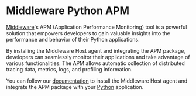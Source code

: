 # Middleware Python APM

[Middleware](https://middleware.io/)'s APM (Application Performance Monitoring) tool is a powerful solution that empowers developers to gain valuable insights into the performance and behavior of their Python applications.

By installing the Middleware Host agent and integrating the APM package, developers can seamlessly monitor their applications and take advantage of various functionalities. The APM allows automatic collection of distributed tracing data, metrics, logs, and profiling information.

You can follow our [documentation](https://docs.middleware.io/docs/apm-configuration/python/python-apm-setup) to install the Middleware Host agent and integrate the APM package with your [Python](https://app.middleware.io/installation/apm/python) application.

